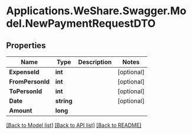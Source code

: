 # Applications.WeShare.Swagger.Model.NewPaymentRequestDTO

## Properties

Name | Type | Description | Notes
------------ | ------------- | ------------- | -------------
**ExpenseId** | **int** |  | [optional] 
**FromPersonId** | **int** |  | [optional] 
**ToPersonId** | **int** |  | [optional] 
**Date** | **string** |  | [optional] 
**Amount** | **long** |  | 

[[Back to Model list]](../README.md#documentation-for-models) [[Back to API list]](../README.md#documentation-for-api-endpoints) [[Back to README]](../README.md)

